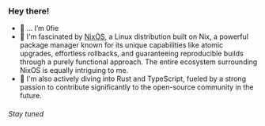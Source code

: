 ### Hey there!
- 👋 ... I’m 0fie
- 👀 I'm fascinated by [NixOS](https://nixos.org), a Linux distribution built on Nix, a powerful package manager known for its unique capabilities like atomic upgrades, effortless rollbacks, and guaranteeing reproducible builds through a purely functional approach. The entire ecosystem surrounding NixOS is equally intriguing to me.
- 🦀 I'm also actively diving into Rust and TypeScript, fueled by a strong passion to contribute significantly to the open-source community in the future.

###### Stay tuned
